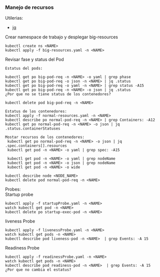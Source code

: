 ### Manejo de recursos  
Utilerias:  
- [jq](https://stedolan.github.io/jq/download/)  

Crear namespace de trabajo y desplegar big-resources
```
kubectl create ns <NAME>
kubectl apply -f big-resources.yaml -n <NAME>
```  

Revisar fase y status del Pod  

```
Estatus del pods:

kubectl get po big-pod-req -n <NAME> -o yaml | grep phase
kubectl get po big-pod-req -o json -n <NAME> | jq .status
kubectl get po big-pod-req -o yaml -n <NAME> | grep status -A15
kubectl get po big-pod-req -n <NAME> -o json | jq .status
¿Por que no se tiene status de los contenedores?

kubectl delete pod big-pod-req -n <NAME>

Estatus de los contenedores:
kubectl apply -f normal-resources.yaml -n <NAME>
kubectl describe po normal-pod-req -n <NAME> | grep Containers: -A12
kubectl get po normal-pod-req -n <NAME> -o json | jq .status.containerStatuses

Mostar recursos de los contenedores:
 kubectl get po normal-pod-req -n <NAME> -o json | jq .spec.containers[].resources
 kubectl get pod -n <NAME> -o yaml | grep spec: -A15

 kubectl get pod -n <NAME> -o yaml | grep nodeName
 kubectl get pod -n <NAME> -o json | grep nodeName
 kubectl get pod -n <NAME> -o wide

kubectl describe node <NODE_NAME>
kubectl delete pod normal-pod-req -n <NAME>
```  

Probes:  
Startup probe  
```
kubectl apply -f startupProbe.yaml -n <NAME>
watch kubectl get pod -n <NAME>
kubectl delete po startup-exec-pod -n <NAME>
```  

  liveness Probe  
  ```
  kubectl apply -f livenessProbe.yaml -n <NAME>
  watch kubectl get pods -n <NAME>
  kubectl describe pod liveness-pod -n <NAME>  | grep Events: -A 15
  ```  

  Readiness Probe  
  ```
  kubectl apply -f readinessProbe.yaml -n <NAME>
  watch kubectl get pods -n <NAME>  
  kubectl describe pod readiness-pod -n <NAME>  | grep Events: -A 15
  ¿Por que no cambia el estatus?
  ```  

